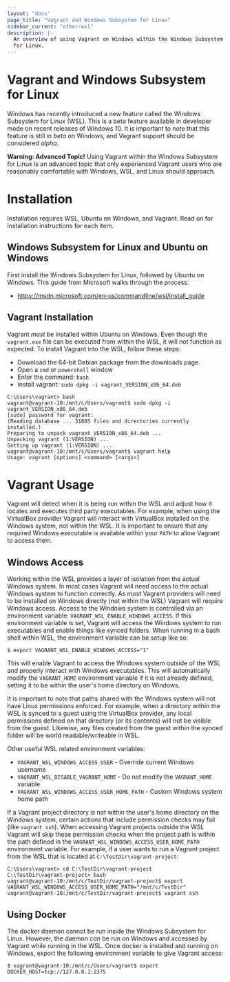 ```yaml
---
layout: "docs"
page_title: "Vagrant and Windows Subsystem for Linux"
sidebar_current: "other-wsl"
description: |-
  An overview of using Vagrant on Windows within the Windows Subsystem
  for Linux.
---
```


# Vagrant and Windows Subsystem for Linux

Windows has recently introduced a new feature called the Windows Subsystem
for Linux (WSL). This is a beta feature available in developer mode on recent
releases of Windows 10. It is important to note that this feature is still
in _beta_ on Windows, and Vagrant support should be considered _alpha_.

<div class="alert alert-warning">
  <strong>Warning: Advanced Topic!</strong> Using Vagrant within the Windows
  Subsystem for Linux is an advanced topic that only experienced Vagrant users
  who are reasonably comfortable with Windows, WSL, and Linux should approach.
</div>


# Installation

Installation requires WSL, Ubuntu on Windows, and Vagrant. Read on for installation
instructions for each item.

## Windows Subsystem for Linux and Ubuntu on Windows

First install the Windows Subsystem for Linux, followed by Ubuntu on Windows. This guide
from Microsoft walks through the process:

* https://msdn.microsoft.com/en-us/commandline/wsl/install_guide

## Vagrant Installation

Vagrant _must_ be installed within Ubuntu on Windows. Even though the `vagrant.exe`
file can be executed from within the WSL, it will not function as expected. To
install Vagrant into the WSL, follow these steps:

* Download the 64-bit Debian package from the downloads page.
* Open a `cmd` or `powershell` window
* Enter the command: `bash`
* Install vagrant: `sudo dpkg -i vagrant_VERSION_x86_64.deb`

```
C:\Users\vagrant> bash
vagrant@vagrant-10:/mnt/c/Users/vagrant$ sudo dpkg -i vagrant_VERSION_x86_64.deb
[sudo] password for vagrant:
(Reading database ... 31885 files and directories currently installed.)
Preparing to unpack vagrant_VERSION_x86_64.deb ...
Unpacking vagrant (1:VERSION) ...
Setting up vagrant (1:VERSION) ...
vagrant@vagrant-10:/mnt/c/Users/vagrant$ vagrant help
Usage: vagrant [options] <command> [<args>]
```

# Vagrant Usage

Vagrant will detect when it is being run within the WSL and adjust how it
locates and executes third party executables. For example, when using the
VirtualBox provider Vagrant will interact with VirtualBox installed on
the Windows system, not within the WSL. It is important to ensure that
any required Windows executable is available within your `PATH` to allow
Vagrant to access them.

## Windows Access

Working within the WSL provides a layer of isolation from the actual
Windows system. In most cases Vagrant will need access to the actual
Windows system to function correctly. As most Vagrant providers will
need to be installed on Windows directly (not within the WSL) Vagrant
will require Windows access. Access to the Windows system is controlled
via an environment variable: `VAGRANT_WSL_ENABLE_WINDOWS_ACCESS`. If
this environment variable is set, Vagrant will access the Windows system
to run executables and enable things like synced folders. When running
in a bash shell within WSL, the environment variable can be setup like so:

```
$ export VAGRANT_WSL_ENABLE_WINDOWS_ACCESS="1"
```

This will enable Vagrant to access the Windows system outside of the
WSL and properly interact with Windows executables. This will automatically
modify the `VAGRANT_HOME` environment variable if it is not already defined,
setting it to be within the user's home directory on Windows.

It is important to note that paths shared with the Windows system will
not have Linux permissions enforced. For example, when a directory within
the WSL is synced to a guest using the VirtualBox provider, any local
permissions defined on that directory (or its contents) will not be
visible from the guest. Likewise, any files created from the guest within
the synced folder will be world readable/writeable in WSL.

Other useful WSL related environment variables:

* `VAGRANT_WSL_WINDOWS_ACCESS_USER` - Override current Windows username
* `VAGRANT_WSL_DISABLE_VAGRANT_HOME` - Do not modify the `VAGRANT_HOME` variable
* `VAGRANT_WSL_WINDOWS_ACCESS_USER_HOME_PATH` - Custom Windows system home path

If a Vagrant project directory is not within the user's home directory on the
Windows system, certain actions that include permission checks may fail (like
`vagrant ssh`). When accessing Vagrant projects outside the WSL Vagrant will
skip these permission checks when the project path is within the path defined
in the `VAGRANT_WSL_WINDOWS_ACCESS_USER_HOME_PATH` environment variable. For
example, if a user wants to run a Vagrant project from the WSL that is located
at `C:\TestDir\vagrant-project`:

```
C:\Users\vagrant> cd C:\TestDir\vagrant-project
C:\TestDir\vagrant-project> bash
vagrant@vagrant-10:/mnt/c/TestDir/vagrant-project$ export VAGRANT_WSL_WINDOWS_ACCESS_USER_HOME_PATH="/mnt/c/TestDir"
vagrant@vagrant-10:/mnt/c/TestDir/vagrant-project$ vagrant ssh
```

## Using Docker

The docker daemon cannot be run inside the Windows Subsystem for Linux. However,
the daemon _can_ be run on Windows and accessed by Vagrant while running in the
WSL. Once docker is installed and running on Windows, export the following
environment variable to give Vagrant access:

```
$ vagrant@vagrant-10:/mnt/c/Users/vagrant$ export DOCKER_HOST=tcp://127.0.0.1:2375
```
